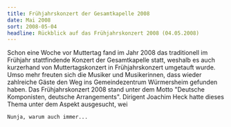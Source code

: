 ```yaml
---
title: Frühjahrskonzert der Gesamtkapelle 2008
date: Mai 2008
sort: 2008-05-04
headline: Rückblick auf das Frühjahrskonzert 2008 (04.05.2008)
---
```


Schon eine Woche vor Muttertag fand im Jahr 2008 das traditionell im Frühjahr stattfindende Konzert der Gesamtkapelle statt, weshalb es auch kurzerhand von Muttertagskonzert in Frühjahrskonzert umgetauft wurde. Umso mehr freuten sich die Musiker und Musikerinnen, dass wieder zahlreiche Gäste den Weg ins Gemeindezentrum Würmersheim gefunden haben. Das Frühjahrskonzert 2008 stand unter dem Motto "Deutsche Komponisten, deutsche Arrangements". Dirigent Joachim Heck hatte dieses Thema unter dem Aspekt ausgesucht, wei

`Nunja, warum auch immer...`

